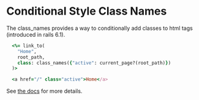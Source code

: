 # Conditional Style Class Names

The class_names provides a way to conditionally add classes to html tags (introduced in rails 6.1).

```ruby
  <%= link_to(
    "Home",
    root_path,
    class: class_names({"active": current_page?(root_path)})
  )>

  <a href="/" class="active">Home</a>
```

See [the
docs](https://www.rubydoc.info/docs/rails/ActionView%2FHelpers%2FTagHelper:class_names)
for more details.